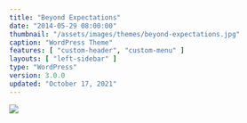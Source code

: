 ```yaml
---
title: "Beyond Expectations"
date: "2014-05-29 08:00:00"
thumbnail: "/assets/images/themes/beyond-expectations.jpg"
caption: "WordPress Theme"
features: [ "custom-header", "custom-menu" ]
layouts: [ "left-sidebar" ]
type: "WordPress"
version: 3.0.0
updated: "October 17, 2021"
---
```

<img src="{{ $page->thumbnail }}" />